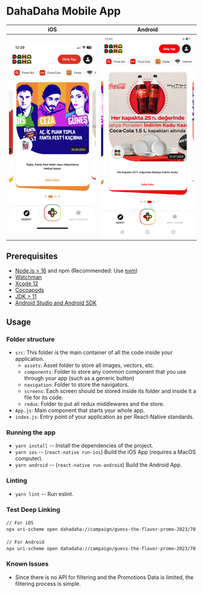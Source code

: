 # DahaDaha Mobile App

|        iOS         |        Android        |
| :----------------: | :-------------------: |
| ![](./ss-ios.jpeg) | ![](./ss-android.png) |


## Prerequisites

- [Node.js > 16](https://nodejs.org) and npm (Recommended: Use [nvm](https://github.com/nvm-sh/nvm))
- [Watchman](https://facebook.github.io/watchman)
- [Xcode 12](https://developer.apple.com/xcode)
- [Cocoapods](https://cocoapods.org)
- [JDK > 11](https://www.oracle.com/java/technologies/javase-jdk11-downloads.html)
- [Android Studio and Android SDK](https://developer.android.com/studio)

## Usage

### Folder structure

- `src`: This folder is the main container of all the code inside your application.
  - `assets`: Asset folder to store all images, vectors, etc.
  - `components`: Folder to store any common component that you use through your app (such as a generic button)
  - `navigation`: Folder to store the navigators.
  - `screens`: Each screen should be stored inside its folder and inside it a file for its code.
  - `redux`: Folder to put all redux middlewares and the store.
- `App.js`: Main component that starts your whole app.
- `index.js`: Entry point of your application as per React-Native standards.

### Running the app

- `yarn install` -- Install the dependencies of the project.
- `yarn ios` -- (`react-native run-ios`) Build the iOS App (requires a MacOS computer).
- `yarn android` -- (`react-native run-android`) Build the Android App.

### Linting

- `yarn lint` -- Run eslint.

### Test Deep Linking

```bash
// For iOS
npx uri-scheme open dahadaha://campaign/guess-the-flavor-promo-2023/70 --ios

// For Android
npx uri-scheme open dahadaha://campaign/guess-the-flavor-promo-2023/70 --android
```

### Known Issues
- Since there is no API for filtering and the Promotions Data is limited, the filtering process is simple.